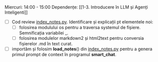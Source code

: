 Miercuri: 14:00 - 15:00
Dependențe: [[1-3. Introducere în LLM și Agenți Inteligenti]]

- [ ] Cod review [index_notes.py](https://github.com/inproted/CodeSinaia-2025/blob/main/IntroToLLM/index_notes.py). Identificare și explicații pt elementele noi:
	- [ ] folosirea modulului os pentru a traversa systemul de fișiere. Semnificația variabilei \_.
	- [ ] folosirea modulelor markdown2 și html2text pentru conversia fișierelor .md în text curat.
- [ ] importăm și folosim **load_notes**() din [index_notes.py](https://github.com/inproted/CodeSinaia-2025/blob/main/IntroToLLM/index_notes.py) pentru a genera primul prompt de context în programul  **smart_chat**.